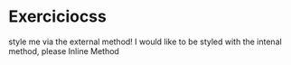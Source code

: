 # Exerciciocss
style me via the external method!
I would like to be styled with the intenal method, please
Inline Method
